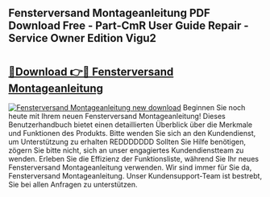 ## Fensterversand Montageanleitung PDF Download Free - Part-CmR User Guide Repair - Service Owner Edition Vigu2

# <h2><a href="http://df8hd6i.blite.top/?on=Fensterversand+Montageanleitung">🔗Download 👉🔴 Fensterversand Montageanleitung</a></h2>

[![Fensterversand Montageanleitung new download](https://i.imgur.com/lujVjoI.png)](http://df8hd6i.blite.top/?on=Fensterversand+Montageanleitung)
Beginnen Sie noch heute mit Ihrem neuen Fensterversand Montageanleitung! Dieses Benutzerhandbuch bietet einen detaillierten Überblick über die Merkmale und Funktionen des Produkts. Bitte wenden Sie sich an den Kundendienst, um Unterstützung zu erhalten REDDDDDDD Sollten Sie Hilfe benötigen, zögern Sie bitte nicht, sich an unser engagiertes Kundendienstteam zu wenden. Erleben Sie die Effizienz der Funktionsliste, während Sie Ihr neues Fensterversand Montageanleitung verwenden. Wir sind immer für Sie da, Fensterversand Montageanleitung. Unser Kundensupport-Team ist bestrebt, Sie bei allen Anfragen zu unterstützen.
